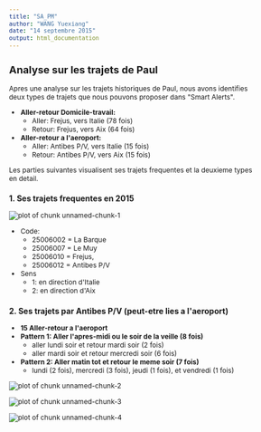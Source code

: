 ```yaml
---
title: "SA_PM"
author: "WANG Yuexiang"
date: "14 septembre 2015"
output: html_documentation
---
```

<style type="text/css">

body, td {
   font-size: 12px;
}
code.r{
  font-size: 12px;
}
pre {
  font-size: 12px
}
</style>


## Analyse sur les trajets de Paul

Apres une analyse sur les trajets historiques de Paul, nous avons identifies deux types de trajets que nous pouvons proposer dans "Smart Alerts".
* **Aller-retour Domicile-travail:** 
  * Aller:  Frejus, vers Italie (78 fois)
  * Retour: Frejus, vers Aix (64 fois)
* **Aller-retour a l'aeroport:**
  * Aller:  Antibes P/V, vers Italie (15 fois)
  * Retour: Antibes P/V, vers Aix (15 fois)

Les parties suivantes visualisent ses trajets frequentes et la deuxieme types en detail.

### 1. Ses trajets frequentes en 2015
![plot of chunk unnamed-chunk-1](figure/unnamed-chunk-1-1.png) 

* Code:
  * 25006002 = La Barque
  * 25006007 = Le Muy
  * 25006010 = Frejus, 
  * 25006012 = Antibes P/V
* Sens 
  * 1: en direction d'Italie
  * 2: en direction d'Aix

### 2. Ses trajets par Antibes P/V (peut-etre lies a l'aeroport)

* **15 Aller-retour a l'aeroport**
* **Pattern 1: Aller l'apres-midi ou le soir de la veille (8 fois)**
  * aller lundi soir et retour mardi soir (2 fois)
  * aller mardi soir et retour mercredi soir (6 fois)
* **Pattern 2: Aller matin tot et retour le meme soir (7 fois)**
  * lundi (2 fois), mercredi (3 fois), jeudi (1 fois), et vendredi (1 fois)

![plot of chunk unnamed-chunk-2](figure/unnamed-chunk-2-1.png) 


![plot of chunk unnamed-chunk-3](figure/unnamed-chunk-3-1.png) 

![plot of chunk unnamed-chunk-4](figure/unnamed-chunk-4-1.png) 
